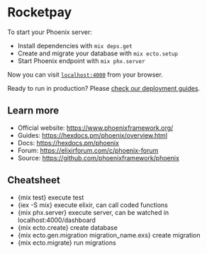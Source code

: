 # Rocketpay

To start your Phoenix server:

  * Install dependencies with `mix deps.get`
  * Create and migrate your database with `mix ecto.setup`
  * Start Phoenix endpoint with `mix phx.server`

Now you can visit [`localhost:4000`](http://localhost:4000) from your browser.

Ready to run in production? Please [check our deployment guides](https://hexdocs.pm/phoenix/deployment.html).

## Learn more

  * Official website: https://www.phoenixframework.org/
  * Guides: https://hexdocs.pm/phoenix/overview.html
  * Docs: https://hexdocs.pm/phoenix
  * Forum: https://elixirforum.com/c/phoenix-forum
  * Source: https://github.com/phoenixframework/phoenix

## Cheatsheet

  - {mix test} execute test
  - {iex -S mix} execute elixir, can call coded functions
  - {mix phx.server} execute server, can be watched in localhost:4000/dashboard
  - {mix ecto.create} create database
  - {mix ecto.gen.migration migration_name.exs} create migration
  - {mix ecto.migrate} run migrations